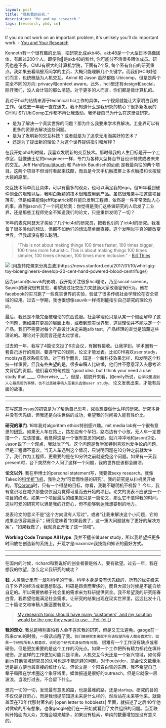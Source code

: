 ```yaml
---
layout: post
title: "我和我的研究."
description: "Me and my research."
tags: [research, phd, cn]
---
```



If you do not work on an important problem, it's unlikely you'll do important work.    - [You and Your Research](http://www.cs.virginia.edu/~robins/YouAndYourResearch.html)


Kenneth有一个很有趣的比喻，把研究比成akb48。akb48是一个大型日本偶像团体，有超过200个人。即便你是akb48的粉丝, 你可能分不清很多团体成员。研究也差不多。CMU有很大的计算机学院，下面有7个系, 每个系有各自的研究重点。我如果去看隔壁系同学的主页，大概只能理解几个关键字。而我们HCII对他们而言，也统概括为人机交互。Anind 和 Jason 虽然都做 Ubicomp，但是是两个完全不同的方向: privacy和context aware。此外，hcii里还有design和social。除开我们，没人会计较的那么清楚。对于更多的人而言，你们都是做计算机的。

我对于hci的热情来源于technical hci工作的具体，一个视频就能让大家明白我的工作。但过去一年我一直在迷失。我不知道什么是我研究的核心？很多新发表的CHI/UIST/UbiComp工作都不再让我激动。我怀疑自己为什么在这里做研究。


- 是为了解决一个真实世界的问题？那为什么我要来学术界解决。工业界可以有更多的资源去解决这些问题。
- 是为了发明新的交互科技？或者就是为了追求无用而美好的艺术？
- 还是为了提出新的理论？为这个世界提供指引和解释？


在我开始phd的时候，我喜欢发明新的交互技术。那时候我的人生目标是开一个工作室，就像迪士尼的imagineer一样，专门为各种大型舞台节目设计特效或者未来的交互。Jeff Han的[multitouch](https://www.cc.gatech.edu/computing/classes/AY2012/cs4470_fall/readings/han-ftir.pdf) 和 Patrick Baudisch的[shift](http://www.patrickbaudisch.com/projects/shift/) 是我最向往的两个项目。这两个项目不但当时看起来炫酷，而且是今天手机触摸屏上多点触摸和长按放大镜的原型。


交互技术简单而且具体，可以有最多的观众，也可以满足我的ego。但16年看到硬件创业的艰难以后，我明白新颖的技术很难应用到产品。虽然很难亲手把这些项目落实，但是如果能像jeff和patrick那样能启发到工程师，依然是一件非常激动人心的事。直到jason点了一个问题给我：你觉得是我们这些做研究的人启发了工业界，还是那些工程师完全不知道我们的论文，只是重新发明了一切？


16年的麦克阿瑟天才奖给了几个ict4d的研究员，把我也引向了ict4d的研究。我准备了很多类似的想法，但都不如他们的想法简单而直接。这个发明似乎真的能改变世界，但我却没有那么聪明。

> "This is not about making things 100 times faster, 100 times bigger, 100 times more futuristic. This is about making things 100 times simpler, 100 times cheaper, 100 times more inclusive."  - [Bill Thies]((https://www.seattletimes.com/business/microsoft/microsoft-researcher-bill-thies-wins-macarthur-grant/))

<img src="http://thekidshouldseethis.com/wp-content/uploads/2017/01/toy-inspired-Paperfuge-cost-paper-centrifuge.jpg"/>
[用旋转陀螺来分离血液](https://news.stanford.edu/2017/01/10/whirligig-toy-bioengineers-develop-20-cent-hand-powered-blood-centrifuge/)


因为jason和sauvik的影响，我开始关注很多hci理论，乃至social science。Sauvik的研究很有意思，希望通过社交压力来鼓励大家改善密保行为。他在facebook的实习跑了一些真实世界的实验，验证了很多传统社会学理论在安全领域的应用。过去一学期，我也很想像sauvik一样找到能指引自己研究的理论方向。

最后，我还是不能完全被理论的东西说服。社会学理论只是从某一个侧面解释了这个问题，但如果在更高的层面上看，或者到现实世界里，这些理论并不能决定一个产品。我们不需要对每个产品设计决定来跑a/b test，产品经理的直觉是暗藏这些理论的。理论对于我而言还是太过学者。

过去的一年，我写了4篇论文投了6次会议，有据有接收。让我学到，学术圈有一套自己运行的规则，要遵守它的规则，论文才能发表。比如CHI喜欢user study，mobisys喜欢系统实验。对于科学而言，知道一个新科技效果怎样，和发明这个科技一样重要。但我有些失望的是，很多审稿人比较懒，他们并不愿意深入去思考论文背后的贡献。他们喜欢的句式是 "good idea, but I think your need a user study that ____. Otherwise, __"。但是，超脱开来看，如emily所说，`在学校里遇到人心最黑暗的事情，也不过是被审稿人压着头去做user study。` 论文发表出来，才能有后面的故事。


---
---

在写这篇essay的初衷是为了帮助自己思考，究竟想要做什么样的研究。研究本身并没有优先级，但我还是向往世俗的成功，希望我的时间投入能有性价比。

<b>研究的罩门</b>. 16年我对algorithm ethics特别感兴趣。mit media lab有一个很有意思的[研究](http://moralmachine.mit.edu/)。如果无人车在路上，路左边有个孕妇，路右边有个小孩，无人车一定要撞一个，应该撞谁。我觉得这是一个很有意思的问题，就兴冲冲地和jason讨论。Jason说了一个观点，我就泄了气。这个问题是哲学家特别喜欢也爱争论的问题，但是工程师不喜欢。当无人车遇到这个情况，只说明问题在10分钟之前就发生了。我们作为工程师，更重要的是在10分钟之前就避免这个问题。如果有一天我present时，台下突然有个人问了这样一个问题，我的世界应该都会崩溃。

<b>论文以外</b>. 我在申博士的personal statement写，我要做sexy research。就像Takeo的[科学折飞机](https://www.youtube.com/watch?v=-KJUVJAUY8o)，我称之为“可爱而性感的研究”。我的研究是从抖机灵开始的。写[Corona](https://vimeo.com/149240808)时，只有一个得瑟的目标，你看，我聪不聪明机不机智？
今年，我有意识地在减少那些仅仅因为觉得可爱而去开始的项目。论文的发表不应该是一个项目的终点。如果一个项目最后的结果就只是一篇论文，那么它不值得我的时间。这些可爱的研究可以满足我的好奇心，但不能够到达我想要到的地方。

发表论文的意义不是“这个方向没有人写过”，或者“让我来解决这个小问题，它的成果会很容易展示”；研究意味着“如果我做了，这一重大问题就有了更好的解决方案”，“如果我做了，我就真正开拓了这一领域”。

<b>Working Code Trumps All Hype</b>. 我并不擅长做user study，所以我希望把更多时间放在创造新的系统上。开荒才是maximize我技能和知识的最好方式。

---
---

在国内的时候，richard和我说好的创业者要是俗人，要有欲望。过去一年，我在想我的欲望，怎么定义我研究的成功？
<!-- 就像所有的优化需要有一个cost function，我也要有一个cost function来评价我的idea们。 -->


<b>钱</b>. 人类简史里有一章叫[科学的干爹](https://erenow.com/common/sapiensbriefhistory/74.html)。科学本身是没有优先级的，所有的优先级来自于外界的经济或者思想形态。科研是昂贵而奢侈的，而且大部分时候是不能自给自足的。所以需要依赖于社会里的需求来为科研提供资金。我不希望我的研究阳春白雪，我希望他能满足社会需求。让研究的结果出现在现实世界里，远远比发十几二十篇论文和审稿人撕逼要有意义。

> [My research topic should have many ‘customers’, and my solution would be the one they want to use. - Fei-fei Li](https://bigaidream.gitbooks.io/tech-blog/content/2014/de-mystifying-good-research.html)

<b>我的观众</b>. 我总是特别害怕有人会不喜欢我的研究，但是又无法避免。gaoge前一阵来cmu的时候，一段话点醒了我。`我们做研究本来就不应该指望所有人都会喜欢它。如果一个研究所有人都喜欢，说明这个研究本身反而有问题。` 很难有一个工作没有缺点或者硬伤，但是更加重要的是这个工作的闪光点。如果一个工作把所有精力都花在填补硬伤，那这样的工作更加可能只是平庸。人机交互今天还是一个新兴领域，如何得到cs其他领域研究员的认可也是不能逃避的问题。对于outsider，顶会论文数量永远是最方便也最直接的统计方法。但论文是一个阳春白雪的东西，我不希望自己一辈子局限在学术圈这个象牙塔里。媒体报道是很好的outreach，但是它就像一层波浪，当浪打过去，不会留下什么。


想完一切的一切，发现最有意思的路，也是最难的路，还是startup。研究的目的不仅仅是好奇心，而是我想提前知道未来是什么样的，然后站在未来等他来。就像盖茨在70年代那封著名的 [open letter to hobbiests] 里面，就描述了之后40年他对微软的所有想象。也像google他们在一开始就看到了文件组织的问题。当互联网开始面向大众，文档会越来越多，如果没有检索，单纯的数量增加是没有意义的。








<!-- 在我的身边，大家通过不同的方法 -->
<!-- 很多时候，我总是按捺不住想挑战那些特别难的问题，哪怕问题 -->
<!-- 还是特别想挑战那些特别难的问题。哪怕他没那么大的意义，创造问题 -->

<!-- 所以我的cost matrix，以重要性排序:
1. 
2. 媒体报道。
3. 新颖而且难 (intellectural challenging).
4. 新的理论。 -->





<!-- 
又或者面向计算机里其他领域的研究员，他们会用论文的数量或者论文发表的venue来衡量你。
虽然论文数量不能代表研究的水平，但是他们肯定是正相关的。在这里么也有很多人做了很多没有意义的论文，然后大家也都没有记清楚。另外一种是做一个ted level的研究，虽然很少，但是足够振奋人心。大家依然会铭记在心。 -->

<!-- chi 和 ubicomp 是我们领域最重要的会议。但是我觉得我并觉得我的工作被chi接受了，是我得光荣。相反我的工作应该要比chi更高的标准。因为今天chi的design就是inclusive 而不是 exclusive，所以他的录取率才从15%升到了今天的23%。而我不希望把我的人生浪费在发表一些我自己都只是为了发表而发表的论文上。 -->



<!-- 

就像[The Sugar Daddy of Science]()里说的一样，`Science is unable to set its own priorities.`  -->

<!-- 
> The best way to predict the future is to invent it.
 -->


<!--  
我作为一个研究和工程性比较强的一个人来看呢，好的技术其实蛮多的，包括学术界里大家都在造锤子，但是事实上来看好的钉子不太多，钉子是很好的行业应用，如果把好的技术结合到行业应用，让这个技术真正的落地，这是一个极大的挑战，不论在硅谷，在美国别的地方、全世界别的地方都有巨大挑战。 -->

<!-- 
<table class="tg">
  <tr>
    <th class="tg-baqh"></th>
    <th class="tg-baqh">Theory</th>
    <th class="tg-baqh">Technology</th>
    <th class="tg-baqh">Application</th>
  </tr>
</table> -->

